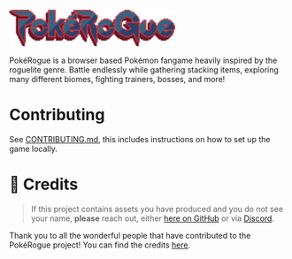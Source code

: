 <picture><img src="./public/images/logo.png" width="300" alt="PokéRogue"></picture>

PokéRogue is a browser based Pokémon fangame heavily inspired by the roguelite genre. Battle endlessly while gathering stacking items, exploring many different biomes, fighting trainers, bosses, and more!

# Contributing

See [CONTRIBUTING.md](./CONTRIBUTING.md), this includes instructions on how to set up the game locally.

# 📝 Credits
>
> If this project contains assets you have produced and you do not see your name, **please** reach out, either [here on GitHub](https://github.com/pagefaultgames/pokerogue/issues/new) or via [Discord](https://discord.gg/pokerogue).

Thank you to all the wonderful people that have contributed to the PokéRogue project! You can find the credits [here](./CREDITS.md).
